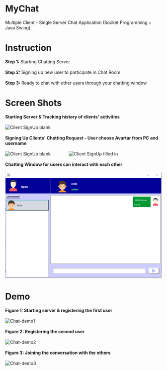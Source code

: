 # MyChat
Multiple Client - Single Server Chat Application (Socket Programming + Java Swing)
# Instruction
**Step 1:** Starting Chatting Server
<br><br>
**Step 2:** Signing up new user to participate in Chat Room
<br><br>
**Step 3:** Ready to chat with other users through your chatting window
# Screen Shots
**Starting Server & Tracking history of clients' activities**<br><br>
![Client SignUp blank](https://live.staticflickr.com/65535/51075434562_6aee56c658.jpg)
<br><br>
**Signing Up Clients' Chatting Request - User choose Avartar from PC and username**<br><br>
![Client SignUp blank](https://live.staticflickr.com/65535/51075332506_72b829025a_n.jpg)
&nbsp;&nbsp;&nbsp;&nbsp;&nbsp;&nbsp;&nbsp;&nbsp;&nbsp;&nbsp;&nbsp;&nbsp;&nbsp;
![Client SignUp filled in](https://live.staticflickr.com/65535/51006151515_82828f126a_n.jpg)
<br><br>
**Chatting Window for users can interact with each other**<br><br>
![Client Main Interface](27.03.2021_14.20.12_REC.png)
# Demo
**Figure 1: Starting server & registering the first user**<br><br>
![Chat-demo1](https://64.media.tumblr.com/17f108f1287b3aacca610b731c734ec4/668579fb5c064957-8b/s1280x1920/7f17135c1c60fd8ef12c11549a3565be99c6f6e2.gif)
<br><br>
**Figure 2: Registering the second user**<br><br>
![Chat-demo2](https://64.media.tumblr.com/7d6723f51f7db60948188f756ba641d7/e332fb78fa77484f-2c/s1280x1920/8387b9b10af3f8f7a27a5a455ba3a20a1cba7e4b.gif)
<br><br>
**Figure 3: Joining the conversation with the others**<br><br>
![Chat-demo3](https://64.media.tumblr.com/b4c9bc1e6a5c73e6b58d5bd556d1b7f6/c136217669f74ea1-97/s1280x1920/04bcb5f141f507ee899eff6aefe2139d89f54aa7.gif)
